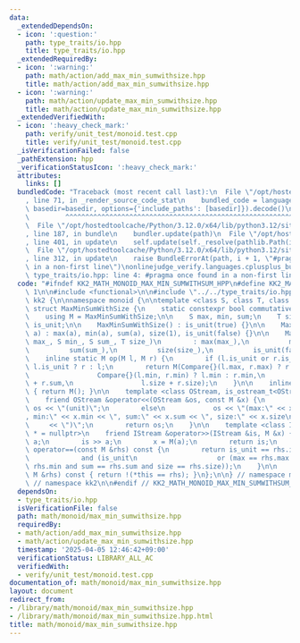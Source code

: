 ```yaml
---
data:
  _extendedDependsOn:
  - icon: ':question:'
    path: type_traits/io.hpp
    title: type_traits/io.hpp
  _extendedRequiredBy:
  - icon: ':warning:'
    path: math/action/add_max_min_sumwithsize.hpp
    title: math/action/add_max_min_sumwithsize.hpp
  - icon: ':warning:'
    path: math/action/update_max_min_sumwithsize.hpp
    title: math/action/update_max_min_sumwithsize.hpp
  _extendedVerifiedWith:
  - icon: ':heavy_check_mark:'
    path: verify/unit_test/monoid.test.cpp
    title: verify/unit_test/monoid.test.cpp
  _isVerificationFailed: false
  _pathExtension: hpp
  _verificationStatusIcon: ':heavy_check_mark:'
  attributes:
    links: []
  bundledCode: "Traceback (most recent call last):\n  File \"/opt/hostedtoolcache/Python/3.12.0/x64/lib/python3.12/site-packages/onlinejudge_verify/documentation/build.py\"\
    , line 71, in _render_source_code_stat\n    bundled_code = language.bundle(stat.path,\
    \ basedir=basedir, options={'include_paths': [basedir]}).decode()\n          \
    \         ^^^^^^^^^^^^^^^^^^^^^^^^^^^^^^^^^^^^^^^^^^^^^^^^^^^^^^^^^^^^^^^^^^^^^^^^^^^^^^^^^\n\
    \  File \"/opt/hostedtoolcache/Python/3.12.0/x64/lib/python3.12/site-packages/onlinejudge_verify/languages/cplusplus.py\"\
    , line 187, in bundle\n    bundler.update(path)\n  File \"/opt/hostedtoolcache/Python/3.12.0/x64/lib/python3.12/site-packages/onlinejudge_verify/languages/cplusplus_bundle.py\"\
    , line 401, in update\n    self.update(self._resolve(pathlib.Path(included), included_from=path))\n\
    \  File \"/opt/hostedtoolcache/Python/3.12.0/x64/lib/python3.12/site-packages/onlinejudge_verify/languages/cplusplus_bundle.py\"\
    , line 312, in update\n    raise BundleErrorAt(path, i + 1, \"#pragma once found\
    \ in a non-first line\")\nonlinejudge_verify.languages.cplusplus_bundle.BundleErrorAt:\
    \ type_traits/io.hpp: line 4: #pragma once found in a non-first line\n"
  code: "#ifndef KK2_MATH_MONOID_MAX_MIN_SUMWITHSUM_HPP\n#define KK2_MATH_MONOID_MAX_MIN_SUMWITHSUM_HPP\
    \ 1\n\n#include <functional>\n\n#include \"../../type_traits/io.hpp\"\n\nnamespace\
    \ kk2 {\n\nnamespace monoid {\n\ntemplate <class S, class T, class Compare = std::less<S>>\
    \ struct MaxMinSumWithSize {\n    static constexpr bool commutative = true;\n\
    \    using M = MaxMinSumWithSize;\n\n    S max, min, sum;\n    T size;\n    bool\
    \ is_unit;\n\n    MaxMinSumWithSize() : is_unit(true) {}\n\n    MaxMinSumWithSize(S\
    \ a) : max(a), min(a), sum(a), size(1), is_unit(false) {}\n\n    MaxMinSumWithSize(S\
    \ max_, S min_, S sum_, T size_)\n        : max(max_),\n          min(min_),\n\
    \          sum(sum_),\n          size(size_),\n          is_unit(false) {}\n\n\
    \    inline static M op(M l, M r) {\n        if (l.is_unit or r.is_unit) return\
    \ l.is_unit ? r : l;\n        return M(Compare{}(l.max, r.max) ? r.max : l.max,\n\
    \                 Compare{}(l.min, r.min) ? l.min : r.min,\n                 l.sum\
    \ + r.sum,\n                 l.size + r.size);\n    }\n\n    inline static M unit()\
    \ { return M(); }\n\n    template <class OStream, is_ostream_t<OStream> * = nullptr>\n\
    \    friend OStream &operator<<(OStream &os, const M &x) {\n        if (x.is_unit)\
    \ os << \"(unit)\";\n        else\n            os << \"(max:\" << x.max << \"\
    , min:\" << x.min << \", sum:\" << x.sum << \", size:\" << x.size\n          \
    \     << \")\";\n        return os;\n    }\n\n    template <class IStream, is_istream_t<IStream>\
    \ * = nullptr>\n    friend IStream &operator>>(IStream &is, M &x) {\n        S\
    \ a;\n        is >> a;\n        x = M(a);\n        return is;\n    }\n\n    bool\
    \ operator==(const M &rhs) const {\n        return is_unit == rhs.is_unit\n  \
    \             and (is_unit\n                    or (max == rhs.max and min ==\
    \ rhs.min and sum == rhs.sum and size == rhs.size));\n    }\n\n    bool operator!=(const\
    \ M &rhs) const { return !(*this == rhs); }\n};\n\n} // namespace monoid\n\n}\
    \ // namespace kk2\n\n#endif // KK2_MATH_MONOID_MAX_MIN_SUMWITHSUM_HPP\n"
  dependsOn:
  - type_traits/io.hpp
  isVerificationFile: false
  path: math/monoid/max_min_sumwithsize.hpp
  requiredBy:
  - math/action/add_max_min_sumwithsize.hpp
  - math/action/update_max_min_sumwithsize.hpp
  timestamp: '2025-04-05 12:46:42+09:00'
  verificationStatus: LIBRARY_ALL_AC
  verifiedWith:
  - verify/unit_test/monoid.test.cpp
documentation_of: math/monoid/max_min_sumwithsize.hpp
layout: document
redirect_from:
- /library/math/monoid/max_min_sumwithsize.hpp
- /library/math/monoid/max_min_sumwithsize.hpp.html
title: math/monoid/max_min_sumwithsize.hpp
---
```

